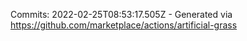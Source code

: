 Commits: 2022-02-25T08:53:17.505Z - Generated via https://github.com/marketplace/actions/artificial-grass
<br>
